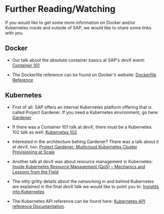 # Further Reading/Watching

If you would like to get some more information on Docker and/or Kubernetes inside and outside of SAP, we would like to share some links with you.

## Docker

- Our talk about the absolute container basics at SAP's *devX* event: [Container 101](https://video.sap.com/media/t/1_gxz1oox7/84675141)

- The Dockerfile reference can be found on Docker's website: [Dockerfile Reference](https://docs.docker.com/engine/reference/builder/)

## Kubernetes

- First of all: SAP offers an internal Kubernetes platform offering that is called Project Gardener. If you need a Kubernetes environment, go here: [Gardener](https://github.wdf.sap.corp/pages/kubernetes/gardener/)

- If there was a Container 101 talk at *devX*, there must be a Kubernetes 102 talk as well: [Kubernetes 102](https://video.sap.com/media/t/1_64gue1c2/84675141)

- Interested in the architecture behing Gardener? There was a talk about it at *devX*, too:
[Project Gardener: Multicloud Kubernetes Cluster Provisioning at Scale](https://video.sap.com/media/t/1_9ifoaxbx/84675141)

- Another talk at *devX* was about resource management in Kubernetes:
[Inside Kubernetes Resource Management (QoS) – Mechanics and Lessons from the Field](https://video.sap.com/media/t/1_hcnybwp9/84675141)

- The nitty gritty details about the networking in and behind Kubernetes are explained in the final *devX* talk we would like to point you to: [Insights into Kubernetes](https://video.sap.com/media/t/1_8fawa5io/84675141)

- The Kubernetes API reference can be found here: [Kubernetes API reference Documentation](https://kubernetes.io/docs/reference/).
